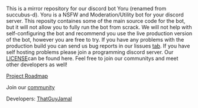 This is a mirror repository for our discord bot Yoru (renamed from succubus-d). Yoru is a NSFW and Moderation/Utility bot for your discord server. This reposity containes some of the main source code for the bot, but it will not allow you to fully run the bot from scrack. We will not help with self-configuring the bot and recommend you use the live production version of the bot, however you are free to try. If you have any problems with the production build you can send us bug reports in our lissues [tab](https://github.com/lewd-labs/yoru-mirror/issues). If you have self hosting problems please join a programming discord server. Our [LICENSE](https://github.com/lewd-labs/yoru-mirror/blob/main/LICENSE)can be found here. Feel free to join our communitys and meet other developers as well!

[Project Roadmap](https://github.com/lewd-labs/yoru-mirror/projects/1)

Join our [community](https://discord.com/invite/N79DZsm3m2)

Developers: [ThatGuyJamal](https://github.com/ThatGuyJamal)
